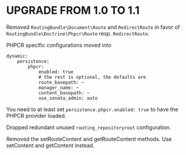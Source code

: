 UPGRADE FROM 1.0 TO 1.1
=======================

Removed `RoutingBundle\Document\Route` and `RedirectRoute` in favor of
`RoutingBundle\Doctrine\Phpcr\Route` resp. `RedirectRoute`.

PHPCR specific configurations moved into

    dynamic:
        persistence:
            phpcr:
                enabled: true
                # the rest is optional, the defaults are
                route_basepath: ~
                manager_name: ~
                content_basepath: ~
                use_sonata_admin: auto

You need to at least set `persistence.phpcr.enabled: true` to have the PHPCR provider loaded.

Dropped redundant unused `routing_repositoryroot` configuration.

Removed the setRouteContent and getRouteContent methods. Use setContent and
getContent instead.